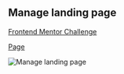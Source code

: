 ## Manage landing page

[Frontend Mentor Challenge](https://www.frontendmentor.io/challenges/manage-landing-page-SLXqC6P5 "Frontend Mentor Challenge")

[Page](https://manage-landing-page.marcomadera.vercel.app/ "Page")

![Manage landing page](https://repository-images.githubusercontent.com/276570250/ba06b000-be6b-11ea-8d49-fb31622b8b52 "Manage landing page")
